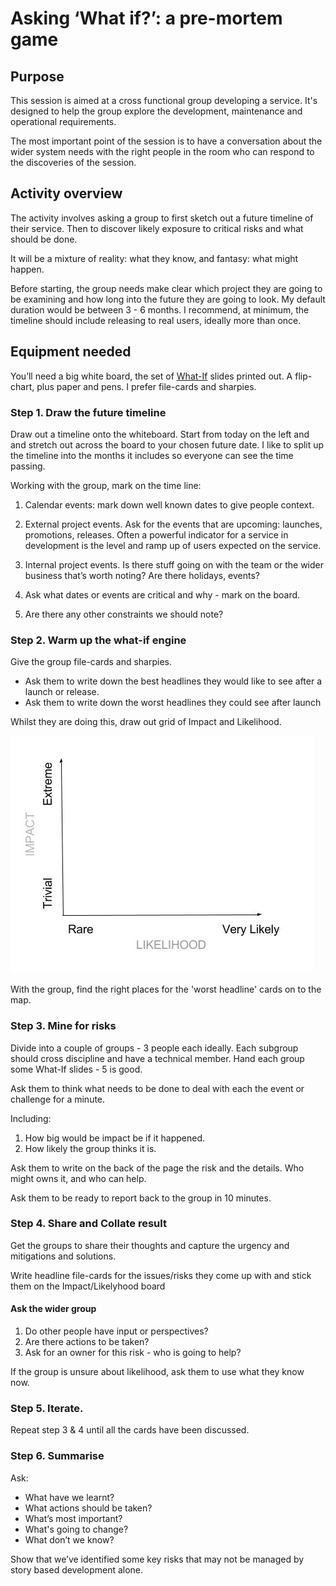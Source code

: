 # Asking ‘What if?’: a pre-mortem game

##  Purpose

This session is aimed at a cross functional group developing a service. It's
designed to help the group explore the development, maintenance and operational
requirements.

The most important point of the session is to have a conversation about the
wider system needs with the right people in the room who can respond to the
discoveries of the session.

## Activity overview

The activity involves asking a group to first sketch out a future timeline of
their service. Then to discover likely exposure to critical risks and what
should be done.

It will be a mixture of reality: what they know, and fantasy: what might happen.

Before starting, the group needs make clear which project they are going to be
examining and how long into the future they are going to look. My default
duration would be between 3 - 6 months. I recommend, at minimum, the timeline
should include releasing to real users, ideally more than once.

## Equipment needed

You’ll need a big white board, the set of [What-If](https://rawgit.com/danielabel/what-ifs/master/what-ifs-remark-deck.html)
slides printed out. A flip-chart, plus paper and pens. I prefer file-cards and
sharpies.

### Step 1. Draw the future timeline

Draw out a timeline onto the whiteboard. Start from today on the left and and
stretch out across the board to your chosen future date. I like to split up
the timeline into the months it includes so everyone can see the time passing.

Working with the group, mark on the time line:

1.  Calendar events: mark down well known dates to give people context.

2.  External project events. Ask for the events that are upcoming: launches,
    promotions, releases. Often a powerful indicator for a service in
    development is the level and ramp up of users expected on the service.

3.  Internal project events. Is there stuff going on with the team or the wider
    business that’s worth noting? Are there holidays, events?

4.  Ask what dates or events are critical and why - mark on
    the board.

5.  Are there any other constraints we should note?

### Step 2. Warm up the what-if engine

Give the group file-cards and sharpies.

 - Ask them to write down the best headlines they would like to see after a
    launch or release.
 - Ask them to write down the worst headlines they could see after launch

Whilst they are doing this, draw out grid of Impact and Likelihood.

![alt text](https://raw.githubusercontent.com/danielabel/what-ifs/master/impact.jpg "Impact vs Likelihood graph")

With the group, find the right places for the 'worst headline' cards on to the
map.

### Step 3. Mine for risks

Divide into a couple of groups - 3 people each ideally. Each subgroup should
cross discipline and have a technical member. Hand each group some What-If
slides - 5 is good.

Ask them to think what needs to be done to deal with each the event or challenge
for a minute.

Including:
1. How big would be impact be if it happened.
2. How likely the group thinks it is.

Ask them to write on the back of the page the risk and the details. Who might
owns it, and who can help.

Ask them to be ready to report back to the group in 10 minutes.

### Step 4. Share and Collate result

Get the groups to share their thoughts and capture the urgency and mitigations
and solutions.

Write headline file-cards for the issues/risks they come up with and stick them
on the Impact/Likelyhood board

#### Ask the wider group

1. Do other people have input or perspectives?
2. Are there actions to be taken?
3. Ask for an owner for this risk - who is going to help?

If the group is unsure about likelihood, ask them to use  what they know now.

### Step 5. Iterate.

Repeat step 3 & 4 until all the cards have been discussed.

### Step 6. Summarise

Ask:
- What have we learnt?
- What actions should be taken?
- What’s most important?
- What's going to change?
- What don’t we know?

Show that we’ve identified some key risks that may not be managed by story based
development alone.
 
